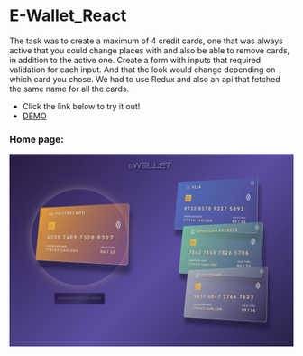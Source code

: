 # E-Wallet_React
The task was to create a maximum of 4 credit cards, one that was always active that you could change places with and also be able to remove cards, in addition to the active one. Create a form with inputs that required validation for each input. And that the look would change depending on which card you chose. We had to use Redux and also an api that fetched the same name for all the cards.

* Click the link below to try it out!
* [DEMO](https://creditcard-wallet.netlify.app/)


### Home page:
![](src/bilder/creditcard.png)
